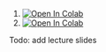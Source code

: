 1. [![Open In Colab](https://colab.research.google.com/assets/colab-badge.svg)](https://colab.research.google.com/github/girafe-ai/natural-language-processing/blob/e100d16/week06_efficient_training_and_inference/practice06_1_kv_cache.ipynb)
2. [![Open In Colab](https://colab.research.google.com/assets/colab-badge.svg)](https://colab.research.google.com/github/girafe-ai/natural-language-processing/blob/e100d16/week06_efficient_training_and_inference/practice06_2_flash_attention.ipynb)

Todo: add lecture slides
